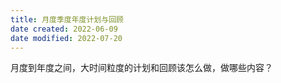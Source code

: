 ```yaml
---
title: 月度季度年度计划与回顾
date created: 2022-06-09
date modified: 2022-07-20
---
```


月度到年度之间，大时间粒度的计划和回顾该怎么做，做哪些内容？
